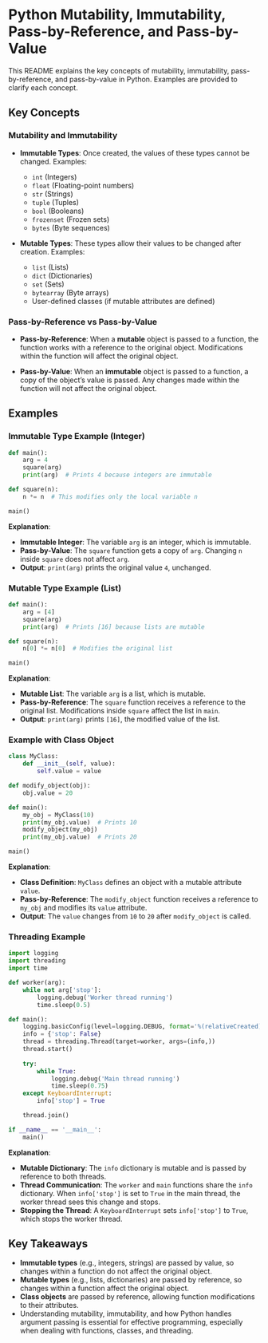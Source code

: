 
# Python Mutability, Immutability, Pass-by-Reference, and Pass-by-Value

This README explains the key concepts of mutability, immutability, pass-by-reference, and pass-by-value in Python. Examples are provided to clarify each concept.

## Key Concepts

### Mutability and Immutability

- **Immutable Types**: Once created, the values of these types cannot be changed. Examples:
  - `int` (Integers)
  - `float` (Floating-point numbers)
  - `str` (Strings)
  - `tuple` (Tuples)
  - `bool` (Booleans)
  - `frozenset` (Frozen sets)
  - `bytes` (Byte sequences)

- **Mutable Types**: These types allow their values to be changed after creation. Examples:
  - `list` (Lists)
  - `dict` (Dictionaries)
  - `set` (Sets)
  - `bytearray` (Byte arrays)
  - User-defined classes (if mutable attributes are defined)

### Pass-by-Reference vs Pass-by-Value

- **Pass-by-Reference**: When a **mutable** object is passed to a function, the function works with a reference to the original object. Modifications within the function will affect the original object.
  
- **Pass-by-Value**: When an **immutable** object is passed to a function, a copy of the object’s value is passed. Any changes made within the function will not affect the original object.

## Examples

### Immutable Type Example (Integer)

```python
def main():
    arg = 4
    square(arg)
    print(arg)  # Prints 4 because integers are immutable

def square(n):
    n *= n  # This modifies only the local variable n

main()
```

**Explanation**:  
- **Immutable Integer**: The variable `arg` is an integer, which is immutable.
- **Pass-by-Value**: The `square` function gets a copy of `arg`. Changing `n` inside `square` does not affect `arg`.
- **Output**: `print(arg)` prints the original value `4`, unchanged.

### Mutable Type Example (List)

```python
def main():
    arg = [4]
    square(arg)
    print(arg)  # Prints [16] because lists are mutable

def square(n):
    n[0] *= n[0]  # Modifies the original list

main()
```

**Explanation**:  
- **Mutable List**: The variable `arg` is a list, which is mutable.
- **Pass-by-Reference**: The `square` function receives a reference to the original list. Modifications inside `square` affect the list in `main`.
- **Output**: `print(arg)` prints `[16]`, the modified value of the list.

### Example with Class Object

```python
class MyClass:
    def __init__(self, value):
        self.value = value

def modify_object(obj):
    obj.value = 20

def main():
    my_obj = MyClass(10)
    print(my_obj.value)  # Prints 10
    modify_object(my_obj)
    print(my_obj.value)  # Prints 20

main()
```

**Explanation**:  
- **Class Definition**: `MyClass` defines an object with a mutable attribute `value`.
- **Pass-by-Reference**: The `modify_object` function receives a reference to `my_obj` and modifies its `value` attribute.
- **Output**: The `value` changes from `10` to `20` after `modify_object` is called.

### Threading Example

```python
import logging
import threading
import time

def worker(arg):
    while not arg['stop']:
        logging.debug('Worker thread running')
        time.sleep(0.5)

def main():
    logging.basicConfig(level=logging.DEBUG, format='%(relativeCreated)6d %(threadName)s %(message)s')
    info = {'stop': False}
    thread = threading.Thread(target=worker, args=(info,))
    thread.start()
    
    try:
        while True:
            logging.debug('Main thread running')
            time.sleep(0.75)
    except KeyboardInterrupt:
        info['stop'] = True

    thread.join()

if __name__ == '__main__':
    main()
```

**Explanation**:  
- **Mutable Dictionary**: The `info` dictionary is mutable and is passed by reference to both threads.
- **Thread Communication**: The `worker` and `main` functions share the `info` dictionary. When `info['stop']` is set to `True` in the main thread, the worker thread sees this change and stops.
- **Stopping the Thread**: A `KeyboardInterrupt` sets `info['stop']` to `True`, which stops the worker thread.

## Key Takeaways

- **Immutable types** (e.g., integers, strings) are passed by value, so changes within a function do not affect the original object.
- **Mutable types** (e.g., lists, dictionaries) are passed by reference, so changes within a function affect the original object.
- **Class objects** are passed by reference, allowing function modifications to their attributes.
- Understanding mutability, immutability, and how Python handles argument passing is essential for effective programming, especially when dealing with functions, classes, and threading.
